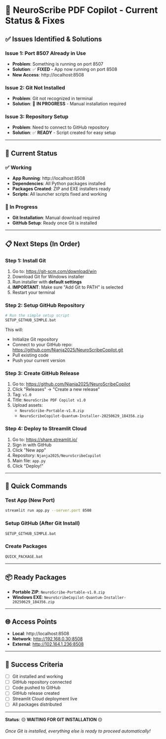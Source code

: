 # 🔧 NeuroScribe PDF Copilot - Current Status & Fixes

## ✅ **Issues Identified & Solutions**

### **Issue 1: Port 8507 Already in Use**
- **Problem**: Something is running on port 8507
- **Solution**: ✅ **FIXED** - App now running on port 8508
- **New Access**: http://localhost:8508

### **Issue 2: Git Not Installed**
- **Problem**: Git not recognized in terminal
- **Solution**: 🔄 **IN PROGRESS** - Manual installation required

### **Issue 3: Repository Setup**
- **Problem**: Need to connect to GitHub repository
- **Solution**: ✅ **READY** - Script created for easy setup

---

## 🚀 **Current Status**

### **✅ Working**
- **App Running**: http://localhost:8508
- **Dependencies**: All Python packages installed
- **Packages Created**: ZIP and EXE installers ready
- **Scripts**: All launcher scripts fixed and working

### **🔄 In Progress**
- **Git Installation**: Manual download required
- **GitHub Setup**: Ready once Git is installed

---

## 📋 **Next Steps (In Order)**

### **Step 1: Install Git**
1. Go to: https://git-scm.com/download/win
2. Download Git for Windows installer
3. Run installer with **default settings**
4. **IMPORTANT**: Make sure "Add Git to PATH" is selected
5. Restart your terminal

### **Step 2: Setup GitHub Repository**
```bash
# Run the simple setup script
SETUP_GITHUB_SIMPLE.bat
```

This will:
- Initialize Git repository
- Connect to your GitHub repo: https://github.com/Njanja2025/NeuroScribeCopilot.git
- Pull existing code
- Push your current version

### **Step 3: Create GitHub Release**
1. Go to: https://github.com/Njanja2025/NeuroScribeCopilot
2. Click "Releases" → "Create a new release"
3. Tag: `v1.0`
4. Title: `NeuroScribe PDF Copilot v1.0`
5. Upload assets:
   - `NeuroScribe-Portable-v1.0.zip`
   - `NeuroScribeCopilot-Quantum-Installer-20250629_184356.zip`

### **Step 4: Deploy to Streamlit Cloud**
1. Go to: https://share.streamlit.io/
2. Sign in with GitHub
3. Click "New app"
4. Repository: `Njanja2025/NeuroScribeCopilot`
5. Main file: `app.py`
6. Click "Deploy!"

---

## 🎯 **Quick Commands**

### **Test App (New Port)**
```bash
streamlit run app.py --server.port 8508
```

### **Setup GitHub (After Git Install)**
```bash
SETUP_GITHUB_SIMPLE.bat
```

### **Create Packages**
```bash
QUICK_PACKAGE.bat
```

---

## 📦 **Ready Packages**
- **Portable ZIP**: `NeuroScribe-Portable-v1.0.zip`
- **Windows EXE**: `NeuroScribeCopilot-Quantum-Installer-20250629_184356.zip`

---

## 🌐 **Access Points**
- **Local**: http://localhost:8508
- **Network**: http://192.168.0.30:8508
- **External**: http://102.164.1.236:8508

---

## 🎉 **Success Criteria**
- [ ] Git installed and working
- [ ] GitHub repository connected
- [ ] Code pushed to GitHub
- [ ] GitHub release created
- [ ] Streamlit Cloud deployment live
- [ ] All packages distributed

---

**Status**: 🟡 **WAITING FOR GIT INSTALLATION** 🟡

*Once Git is installed, everything else is ready to proceed automatically!* 